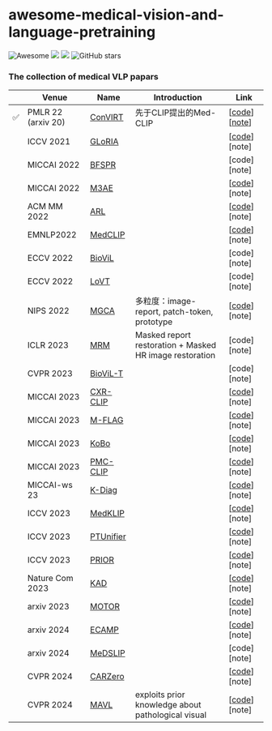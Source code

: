 # awesome-medical-vision-and-language-pretraining
![Awesome](https://cdn.rawgit.com/sindresorhus/awesome/d7305f38d29fed78fa85652e3a63e154dd8e8829/media/badge.svg)
![](https://img.shields.io/github/last-commit/Liqq1/awesome-medical-vision-and-language-pretraining?color=green)
<a href="https://github.com/Liqq1/awesome-medical-vision-and-language-pretraining"><img src="https://visitor-badge.laobi.icu/badge?page_id=https://github.com/Liqq1/awesome-medical-vision-and-language-pretrainzing"  align="bottom"/></a>
![GitHub stars](https://img.shields.io/github/stars/Liqq1/awesome-medical-vision-and-language-pretraining?color=orange)

### The collection of medical VLP papars


|| Venue | Name | Introduction                                              | Link                 | 
|---| ------ | ---- | ------------------------------------------------------------ | -------------------- | 
| ✅      | PMLR 22 (arxiv 20)| [ConVIRT](https://arxiv.org/pdf/2010.00747.pdf)| 先于CLIP提出的Med-CLIP |[[code](https://github.com/edreisMD/ConVIRT-pytorch)] [[note](https://zhuanlan.zhihu.com/p/581793182)] | 
|         | ICCV 2021  | [GLoRIA](https://openaccess.thecvf.com/content/ICCV2021/papers/Huang_GLoRIA_A_Multimodal_Global-Local_Representation_Learning_Framework_for_Label-Efficient_Medical_ICCV_2021_paper.pdf) |    |[[code](https://github.com/marshuang80/gloria)] [note] | 
|         | MICCAI 2022 | [BFSPR](https://arxiv.org/pdf/2205.07139.pdf) |    |[code] [note] | 
|         | MICCAI 2022 | [M3AE](https://arxiv.org/pdf/2209.07098.pdf) |    |[[code](https://github.com/zhjohnchan/M3AE)] [note] | 
|         | ACM MM 2022| [ARL](https://arxiv.org/pdf/2209.07118.pdf) | |[[code]( https://github.com/zhjohnchan/ARL)] [note] | 
|         | EMNLP2022| [MedCLIP](https://arxiv.org/pdf/2210.10163.pdf) |  |[[code](https://github.com/RyanWangZf/MedCLIP)] [note] | 
|         | ECCV 2022| [BioViL](https://arxiv.org/pdf/2204.09817.pdf) |  | [code] [note] | 
|         | ECCV 2022| [LoVT](https://arxiv.org/pdf/2112.02889.pdf)  |  |[code] [note] |
|         | NIPS 2022| [MGCA](https://arxiv.org/pdf/2210.06044.pdf)  |  多粒度：image-report, patch-token, prototype|[[code](https://github.com/HKU-MedAI/MGCA)] [note] | 
|         |ICLR 2023| [MRM](https://openreview.net/pdf?id=w-x7U26GM7j) | Masked report restoration + Masked HR image restoration |[code] [note] | 
|         |CVPR 2023| [BioViL-T](https://arxiv.org/pdf/2301.04558.pdf)|  |[code] [note] | 
|         |MICCAI 2023| [CXR-CLIP](https://arxiv.org/pdf/2310.13292.pdf) |  |[[code](https://github.com/kakaobrain/cxr-clip)] [note] | 
|         |MICCAI 2023| [M-FLAG](https://arxiv.org/pdf/2307.07246.pdf) |  |[[code](https://github.com/cheliu-computation/M-FLAG-MICCAI2023)] [note] | 
|         |MICCAI 2023| [KoBo](https://arxiv.org/pdf/2307.08347.pdf) |  |[[code](https://github.com/ChenXiaoFei-CS/KoBo)] [note] | 
|         |MICCAI 2023| [PMC-CLIP](https://aps.arxiv.org/pdf/2303.07240.pdf) |  |[[code](https://github.com/WeixiongLin/PMC-CLIP)] [note] | 
|         |MICCAI-ws 23| [K-Diag](https://arxiv.org/pdf/2302.11557.pdf) |  |[[code](https://github.com/MediaBrain-SJTU/K-Diag)] [note] | 
|         |ICCV 2023|[MedKLIP](https://arxiv.org/pdf/2301.02228.pdf)|  |[[code](https://github.com/MediaBrain-SJTU/MedKLIP)] [note] | 
|         |ICCV 2023|[PTUnifier](https://arxiv.org/pdf/2302.08958.pdf)|  |[[code](https://github.com/zhjohnchan/PTUnifier)] [note] | 
|         |ICCV 2023|[PRIOR](https://arxiv.org/pdf/2307.12577.pdf)|  |[[code](https://github.com/QtacierP/PRIOR)] [note] | 
|         |Nature Com 2023|[KAD](https://arxiv.org/pdf/2302.14042.pdf)|  | [[code](https://github.com/xiaoman-zhang/KAD)] [note] | 
|         |arxiv 2023| [MOTOR](https://arxiv.org/pdf/2304.14204.pdf) |  |[[code](https://github.com/chenzcv7/MOTOR)] [note] | 
|         |arxiv 2024| [ECAMP](https://arxiv.org/pdf/2312.13316.pdf) |  |[[code](https://github.com/ToniChopp/ECAMP)] [note] | 
|         |arxiv 2024| [MeDSLIP](https://arxiv.org/pdf/2403.10635.pdf) |  |[code] [note] | 
|         |CVPR 2024| [CARZero](https://arxiv.org/pdf/2402.17417.pdf) |  |[[code](https://github.com/laihaoran/CARZero)] [note] | 
|         |CVPR 2024| [MAVL](https://github.com/HieuPhan33/MAVL) |exploits prior knowledge about pathological visual|[[code](https://arxiv.org/pdf/2403.07636.pdf)] [note] | 






                                   

